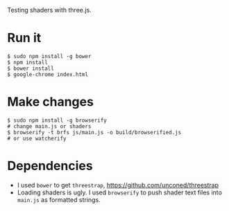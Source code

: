 Testing shaders with three.js.

# Run it

    $ sudo npm install -g bower
    $ npm install
    $ bower install
    $ google-chrome index.html

# Make changes

    $ sudo npm install -g browserify
    # change main.js or shaders
    $ browserify -t brfs js/main.js -o build/browserified.js
    # or use watcherify

# Dependencies

  - I used `bower` to get `threestrap`, https://github.com/unconed/threestrap
  - Loading shaders is ugly. I used `browserify` to push shader text files into `main.js` as formatted strings.
